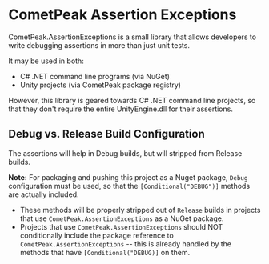 # CometPeak Assertion Exceptions

CometPeak.AssertionExceptions is a small library that allows developers to write debugging assertions in more than just unit tests.

It may be used in both:
- C# .NET command line programs (via NuGet)
- Unity projects (via CometPeak package registry)

However, this library is geared towards C# .NET command line projects, so that they don't require the entire UnityEngine.dll for their assertions.

## Debug vs. Release Build Configuration

The assertions will help in Debug builds, but will stripped from Release builds.

**Note:** For packaging and pushing this project as a Nuget package,
`Debug` configuration must be used, so that the `[Conditional("DEBUG")]` methods are actually included.

- These methods will be properly stripped out of `Release` builds in projects that use `CometPeak.AssertionExceptions` as a NuGet package.
- Projects that use `CometPeak.AssertionExceptions` should NOT conditionally include the package reference to `CometPeak.AssertionExceptions` -- this is already handled by the methods that have `[Conditional("DEBUG)]` on them.
